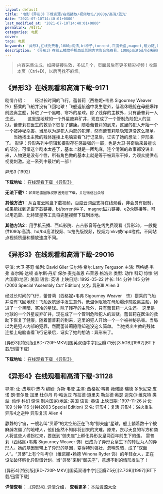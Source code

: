 ```yaml
---
layout: default
title: '电影《异形3》下载资源/在线播放/视频地址/1080p/高清/蓝光'
date: "2021-07-10T14:40:01+0800"
last_modified_at: "2021-07-10T14:40:01+0800"
permalink: /9171/
categories: 电影
cover:
tags: 电影
keywords: '异形3,在线免费看,1080p高清,bt种子,torrent,百度云盘,magnet,磁力链,迅雷下载资源'
description: '《异形3》在线云播放手机西瓜影院吉吉影音免费看，1080p高清bd/hd未删减完整版和tc抢先枪版，mkv/mp4格式，附带bt/torrent种子、magnet/磁力链、百度云盘、网盘资源迅雷下载链接'
---
```


>内容采集生成，如果链接失效，多试几个，页面最后有更多精彩视频！收藏本页（Ctrl+D)，以后再找不麻烦。


## 《异形3》在线观看和高清下载-9171

剧情介绍：　　经过长时间的飞行，蕾普莉（西格妮•韦弗 Sigourney Weaver　饰）搭乘的飞船并没有飞回地球！飞船返航途中发生意外，低温休眠舱在母船爆炸前脱离主船，掉进了一个黑暗、寒冷的星球。除了残存的主教外，只有蕾普莉一人生还。 　　这里是地球的一个外星废弃矿井，现在成了一个管制危险犯人的监狱。蕾普莉在医生的救助下恢复了健康。随着蕾普莉的到来，这里的犯人开始一个一个被神秘杀害。当局以为是犯人内部的犯罪，然而蕾普莉隐隐知道没这么简单。 　　当她找出主教的残体连接上电脑查看飞行记录后，证实了她的想法：异形来了。 影评：异形系列中剪辑和摄影存在感最强的一部，也是大卫·芬奇后来最擅长的部分，可惜这个剧本太差了，基本上就是一团乱麻，连个清晰的故事都没讲出来，人物更是没有个性，所有角色做的基本上就是等于被异形干掉，为观众提供点视觉刺激。这一系列中最烂的一部！


异形3 (1992)

**下载地址**： [在线观看下载 《异形3》](https://www.btbtdy.me/btdy/dy9849.html) 


**无法下载?**：`如果迅雷因版权原因无法下载，关注微信公众号 `

**其他方法1**：从百度云网盘下载视频，百度云网盘支持在线观看，非会员有限制，如果能找到迅雷下载链接、bt/torrent种子、magnet磁力链接、e2dk链接等，可以用迅雷、比特彗星等工具将完整视频下载到本地。

**其他方法2**：用手机云播、西瓜影院、吉吉影音等在线免费观看《异形3》，一般提供1080p高清、hd/bd高清视频、tc抢先版视频，视频为mkv或mp4格式，不同站点视频质量和播放速度不同。


## 《异形3》在线观看和高清下载-29016

导演: 大卫·芬奇 编剧: David Giler 沃尔特·希尔 Larry Ferguson 主演: 西格妮·韦弗 查尔斯·达顿 查尔斯·丹斯 保尔·麦克盖恩 布莱恩·格洛弗 类型: 动作 科幻 惊悚 制片国家/地区: 美国 语言: 英语 上映日期: 1992-05-22 片长: 114 分钟 145 分钟(2003 Special ‘Assembly Cut’ Edition) 又名: 异形Ⅲ Alien 3

经过长时间的飞行，蕾普莉（西格妮•韦弗 Sigourney Weaver　饰）搭乘的飞船并没有飞回地球！飞船返航途中发生意外，低温休眠舱在母船爆炸前脱离主船，掉进了一个黑暗、寒冷的星球。除了残存的主教外，只有蕾普莉一人生还。 这里是地球的一个外星废弃矿井，现在成了一个管制危险犯人的监狱。蕾普莉在医生的救助下恢复了健康。随着蕾普莉的到来，这里的犯人开始一个一个被神秘杀害。当局以为是犯人内部的犯罪，然而蕾普莉隐隐知道没这么简单。 当她找出主教的残体连接上电脑查看飞行记录后，证实了她的想法：异形来了。


[异形3][特别版][BD-720P-MKV][国英双语中字][豆瓣7.1分][3.5GB][1992][BT下载/迅雷下载]

**下载地址**： [在线观看下载 《异形3》](https://www.btdx8.com/torrent/alien3_1992.html) 


## 《异形4》在线观看和高清下载-31128

导演: 让-皮埃尔·热内 编剧: 乔斯·韦登 主演: 西格妮·韦弗 薇诺娜·瑞德 多米尼克·皮诺 朗·普尔曼 加里·杜尔丹 丹·哈达亚 布拉德·道里夫 勒兰德·奥瑟 迈克尔·维克特 类型: 动作 科幻 惊悚 制片国家/地区: 美国 语言: 英语 上映日期: 1997-11-26 片长: 109 分钟 116 分钟(2003 Special Edition) 又名: 异形4：复活 异形4：浴火重生 异形4之逆种 异形复活 Alien 4

静静的宇宙，一艘名叫“贝蒂”的太空船正在飞向“御夫座”星球。船上躺着数十个被麻醉冻僵了的地球人，他们全然不知即将到来的灾难。原来，丧尽天良的军方和商人将这些人诱拐过来，要送到“御夫座”上孵化异形女皇两百年前生下的蛋。 雷普莉（西格妮•韦弗 Sigourney Weaver 饰）已成为了异形女皇生下的转世为人的异形人。她的基因里带上了异形的基因，变得特别强壮、忽明忽暗，成了“双面人”。“贝蒂”上有个叫考尔（维诺娜•赖德 Winona Ryder 饰）的年轻女人，正在设法破坏孵化异形蛋计划。当“贝蒂”来到“御夫座”，意想不到的情形发生了！


[异形4][特别版][BD-720P-MKV][国英双语中字][豆瓣7.5分][2.7GB][1997][BT下载/迅雷下载]

**详情查看**： [《异形4》详情介绍](/movie/31128/)， **查看更多**：[本站资源大全](/movie/t/all/)

